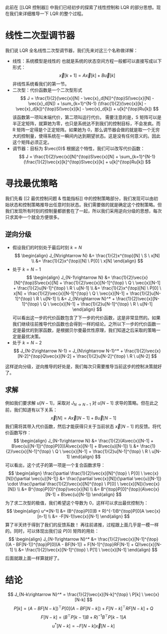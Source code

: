 此前在 [[LQR 控制器]] 中我们已经初步的探索了线性控制和 LQR 的部分思想。现在我们来详细推导一下 LQR 的整个过程。
# 线性二次型调节器
我们说 LQR 全名线性二次型调节器，我们先来对这三个名称做详解：
- 线性：系统模型是线性的
也就是系统的状态空间方程一般都可以直接写成以下形式：
$$
\vec{x}[k+1] = A\vec{x}[k] + B\vec{u}[k]
$$
非线性系统看我们的第一节。
- 二次型：代价函数是一个二次型形式
$$
J = \frac{1}{2}(\vec{x}[N] - \vec{x}_d[N])^{\top}S(\vec{x}[N] - \vec{x}_d[N]) + \sum_{k=1}^{N-1} (\frac{1}{2}(\vec{x}[k] - \vec{x}_d[k])^{\top}S(\vec{x}[k] - \vec{x}_d[k]) + u[k]^{\top}Ru[k])
$$
该函数第一项叫末端代价，第二项叫运行代价。
需要注意的是，S 矩阵可以是半正定矩阵，就算她为零，也只是系统达不到我们的控制目标，不会发疯。而 R 矩阵一定得是个正定矩阵。如果她为 0，那么调节器会做的就是取一个无穷大的控制量，使得系统在一瞬间内达到期望状态。这是没有任何意义的。因此这个矩阵必须正定。
- 调节器：目标为 $\vec{0}$
根据这个特性，我们可以改写代价函数：
$$
J = \frac{1}{2}\vec{x}[N]^{\top}S\vec{x}[N] + \sum_{k=1}^{N-1} (\frac{1}{2}\vec{x}[k]^{\top}S\vec{x}[k] + u[k]^{\top}Ru[k])
$$
# 寻找最优策略
我们先看 [[2 最优控制问题 & 性能指标]] 中的控制策略部分，我们发现可以由初始状态和控制策略推导出任意时刻状态。我们需要做的就是确定这个控制策略。但我们发现所有时刻的控制量都嵌套在了一起，所以我们采用逆向分级的思想，每次只求其中一个就会方便很多。
## 逆向分级
- 假设我们的时刻处于最后时刻 $k = N$
$$
\begin{align}
J_{N\rightarrow N} &= \frac{1}{2}x^{\top}[N] \ S \ x[N] \\
&= \frac{1}{2}x^{\top}[N] \ P[0] \ x[N]
\end{align}
$$
- 处于 $k = N - 1$
$$
\begin{align}
J_{N-1\rightarrow N} &= \frac{1}{2}\vec{x}[N]^{\top}S\vec{x}[N] + \frac{1}{2}\vec{x}[N-1]^{\top} \ Q \ \vec{x}[N-1] + \frac{1}{2}u[N-1]^{\top} \ R \ u[N-1] \\
&= \frac{1}{2}x^{\top}[N] \ P[0] \ x[N] + \frac{1}{2}\vec{x}[N-1]^{\top} \ Q \ \vec{x}[N-1] + \frac{1}{2}u[N-1]^{\top} \ R \ u[N-1] \\
&= J_{N\rightarrow N}^* + \frac{1}{2}\vec{x}[N-1]^{\top} \ Q \ \vec{x}[N-1] + \frac{1}{2}u[N-1]^{\top} \ R \ u[N-1]
\end{align}
$$
可以看出这一步的代价函数包含了下一步的代价函数，这是非常显然的。如果我们继续往前推导代价函数也会得到一样的结论。之所以下一步的代价函数一定是最优的到家函数，是根据贝尔曼最优性原理，我们知道之后采取的策略一定是最优决策。
- 处于 $k = N - 2$
$$
J_{N-2\rightarrow N-1} = J_{N\rightarrow N-1}^* + \frac{1}{2}\vec{x}[N-2]^{\top}Q\vec{x}[N-2] + \frac{1}{2}u[N-2]^{\top} \ R \ u[N-2]
$$

这样逆向分级，逆向推导的好处是，我们每次只需要推导当前这步的控制决策就好了。
## 求解
例如我们要求解 $u[N-1]$，采取对 $J_{N\rightarrow N-1}$ 对 $u[N-1]$ 求导的策略。但在此之前，我们知道有以下关系：
$$
\vec{x}[N] = A\vec{x}[N-1] + B\vec{u}[N-1]
$$
我们需将其带入代价函数，然后才能获得只关于当前状态 $\vec{x}[N-1]$ 的反馈。将代价函数写作：
$$
\begin{align}
J_{N-1\rightarrow N} &= \frac{1}{2}(A\vec{x}[N-1] + B\vec{u}[N-1])^{\top}P[0](A\vec{x}[N-1] + B\vec{u}[N-1]) \\
&+ \frac{1}{2}\vec{x}[N-1]^{\top} \ Q \ \vec{x}[N-1] + \frac{1}{2}u[N-1]^{\top} \ R \ u[N-1]
\end{align}
$$
可以看出，这个式子的第一项是一个复合函数求导：
$$
\begin{align}
\frac{\partial \frac{1}{2}\vec{x}[N]^{\top} \ P[0] \ \vec{x}[N]}{\partial \vec{u}[N-1]} &= \frac{\partial \vec{x}[N]}{\partial \vec{u}[N-1]} \cdot \frac{\partial \frac{1}{2}\vec{x}[N]^{\top} \ P[0] \ \vec{x}[N]}{\vec{x}[N]} \\
&= B^{\top}P[0]^{\top}\vec{x}[N] \\
&= B^{\top}P[0]^{\top}(A\vec{x}[N-1] + B\vec{u}[N-1])
\end{align}
$$
为了求二次型的极值，我们希望这个导数为 0，这样可以求出最优控制为：
$$
\begin{align}
u^*[N-1] &= (B^{\top}P[0]B + R)^{-1}B^{\top}P[0]A \vec{x}[n-1] \\
&= -F[N-1]\vec{x}[N-1]
\end{align}
$$
算了半天终于得到了我们的反馈系数！ 
再往前递推，过程跟上面几乎是一模一样的。同时，可以体现出我们设 $P[0]$ 矩阵的用处：
$$
\begin{align}
J_{N-1\rightarrow N}^* &= \frac{1}{2}\vec{x}[N-1]^{\top} ((A - BF[N-1])^{\top}P[0](A - BF[N-1]) + F[N-1]^{\top}RF[N-1] + Q)\vec{x}[N-1] \\
&= \frac{1}{2}\vec{x}[N-1]^{\top} \ P[1] \ \vec{x}[N-1]
\end{align}
$$
后面就跟上面一样算就好了。

# 结论
$$
J_{N-k\rightarrow N}^* = \frac{1}{2}\vec{x}[N-k]^{\top} \ P[k] \ \vec{x}[N-k]
$$
$$
P[k] = (A - BF[N-k])^{\top}P[0](A - BF[N-k]) + F[N-k]^{\top}RF[N-k] + Q
$$
$$
F[N-k] = (B^{\top}P[k-1]B + R)^{-1}B^{\top}P[k-1]A
$$
$$
u^*[N-k] = -F[N-k]\vec{x}[N-k]
$$